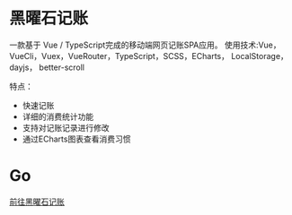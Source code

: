 # 黑曜石记账
一款基于 Vue / TypeScript完成的移动端网页记账SPA应用。
使用技术:Vue， VueCli，Vuex，VueRouter，TypeScript，SCSS，ECharts， LocalStorage，dayjs， better-scroll

特点：
* 快速记账
* 详细的消费统计功能
* 支持对记账记录进行修改
* 通过ECharts图表查看消费习惯
# Go
[前往黑曜石记账](http://gaocarri.gitee.io/obsidian-website/#/money)
